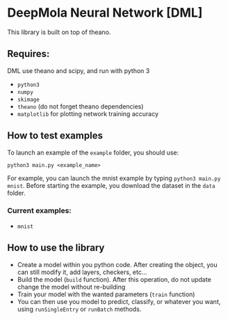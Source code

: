 # DeepMola Neural Network [DML]

This library is built on top of theano.

## Requires:

DML use theano and scipy, and run with python 3

- `python3`
- `numpy`
- `skimage`
- `theano` (do not forget theano dependencies)
- `matplotlib` for plotting network training accuracy

## How to test examples

To launch an example of the `example` folder, you should use:

```python3 main.py <example_name>```

For example, you can launch the mnist example by typing `python3 main.py mnist`. Before starting the example, you download the dataset in the `data` folder.

### Current examples:

- `mnist`

## How to use the library

- Create a model within you python code. After creating the object, you can still modify it, add layers, checkers, etc...
- Build the model (`build` function). After this operation, do not update change the model without re-building
- Train your model with the wanted parameters (`train` function)
- You can then use you model to predict, classify, or whatever you want, using `runSingleEntry` or `runBatch` methods.